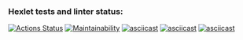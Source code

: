 ### Hexlet tests and linter status:
[![Actions Status](https://github.com/Emily1792/frontend-project-44/workflows/hexlet-check/badge.svg)](https://github.com/Emily1792/frontend-project-44/actions)
[![Maintainability](https://api.codeclimate.com/v1/badges/11ba6b4badebe2fbb7e8/maintainability)](https://codeclimate.com/github/Emily1792/frontend-project-44/maintainability)
[![asciicast](https://asciinema.org/a/554084.svg)](https://asciinema.org/a/554084)
[![asciicast](https://asciinema.org/a/556522.svg)](https://asciinema.org/a/556522)
[![asciicast](https://asciinema.org/a/wBPgdqbP6YHFm1skOdjwm8IXv.svg)](https://asciinema.org/a/wBPgdqbP6YHFm1skOdjwm8IXv)